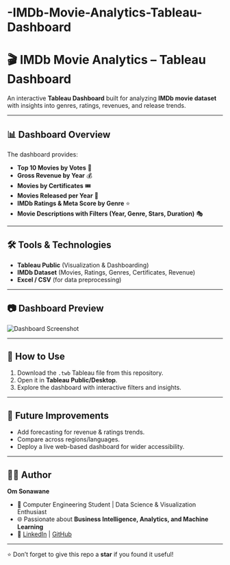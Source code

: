 # -IMDb-Movie-Analytics-Tableau-Dashboard
# 🎬 IMDb Movie Analytics – Tableau Dashboard  

An interactive **Tableau Dashboard** built for analyzing **IMDb movie dataset** with insights into genres, ratings, revenues, and release trends.  

---

## 📊 Dashboard Overview  
The dashboard provides:  
- **Top 10 Movies by Votes** 📌  
- **Gross Revenue by Year** 💰  
- **Movies by Certificates** 🎟️  
- **Movies Released per Year** 📅  
- **IMDb Ratings & Meta Score by Genre** ⭐  
- **Movie Descriptions with Filters (Year, Genre, Stars, Duration)** 🎭  

---

## 🛠️ Tools & Technologies  
- **Tableau Public** (Visualization & Dashboarding)  
- **IMDb Dataset** (Movies, Ratings, Genres, Certificates, Revenue)  
- **Excel / CSV** (for data preprocessing)  

---

## 📷 Dashboard Preview  
![Dashboard Screenshot](Screenshot.png)  

---

## 🚀 How to Use  
1. Download the `.twb` Tableau file from this repository.  
2. Open it in **Tableau Public/Desktop**.  
3. Explore the dashboard with interactive filters and insights.  

---

## 🔮 Future Improvements  
- Add forecasting for revenue & ratings trends.  
- Compare across regions/languages.  
- Deploy a live web-based dashboard for wider accessibility.  

---

## 👨‍💻 Author  
**Om Sonawane**  
- 💼 Computer Engineering Student | Data Science & Visualization Enthusiast  
- 🌐 Passionate about **Business Intelligence, Analytics, and Machine Learning**  
- 🔗 [LinkedIn](https://www.linkedin.com/in/om-sonawane360/) | [GitHub](https://github.com/OmSonawane-360)  

---
⭐ Don’t forget to give this repo a **star** if you found it useful!
